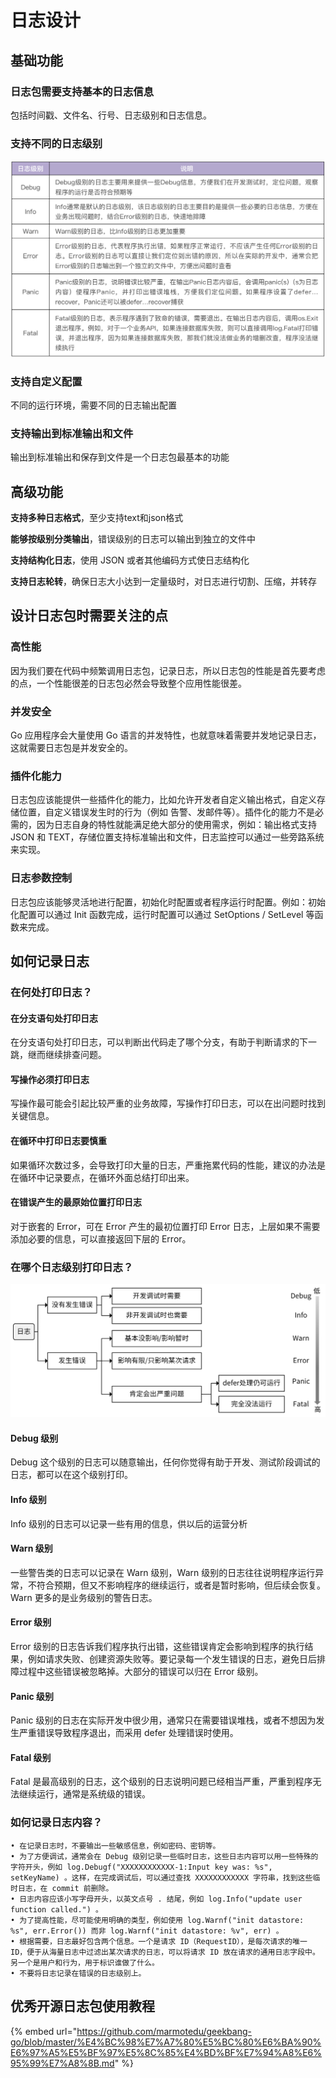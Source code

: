 # 日志设计

## 基础功能

### 日志包需要支持基本的日志信息

包括时间戳、文件名、行号、日志级别和日志信息。

### 支持不同的日志级别

![](<../../../.gitbook/assets/image (1) (2).png>)

### 支持自定义配置

不同的运行环境，需要不同的日志输出配置

### 支持输出到标准输出和文件

输出到标准输出和保存到文件是一个日志包最基本的功能

## 高级功能

**支持多种日志格式**，至少支持text和json格式&#x20;

**能够按级别分类输出**，错误级别的日志可以输出到独立的文件中&#x20;

**支持结构化日志**，使用 JSON 或者其他编码方式使日志结构化&#x20;

**支持日志轮转**，确保日志大小达到一定量级时，对日志进行切割、压缩，并转存

## 设计日志包时需要关注的点

### 高性能

因为我们要在代码中频繁调用日志包，记录日志，所以日志包的性能是首先要考虑的点，一个性能很差的日志包必然会导致整个应用性能很差。

### 并发安全

Go 应用程序会大量使用 Go 语言的并发特性，也就意味着需要并发地记录日志，这就需要日志包是并发安全的。

### 插件化能力

日志包应该能提供一些插件化的能力，比如允许开发者自定义输出格式，自定义存储位置，自定义错误发生时的行为（例如 告警、发邮件等）。插件化的能力不是必需的，因为日志自身的特性就能满足绝大部分的使用需求，例如：输出格式支持 JSON 和 TEXT，存储位置支持标准输出和文件，日志监控可以通过一些旁路系统来实现。

### 日志参数控制

日志包应该能够灵活地进行配置，初始化时配置或者程序运行时配置。例如：初始化配置可以通过 Init 函数完成，运行时配置可以通过 SetOptions / SetLevel 等函数来完成。



## 如何记录日志

### 在何处打印日志？

#### **在分支语句处打印日志**

在分支语句处打印日志，可以判断出代码走了哪个分支，有助于判断请求的下一跳，继而继续排查问题。&#x20;

#### 写操作必须打印日志

写操作最可能会引起比较严重的业务故障，写操作打印日志，可以在出问题时找到关键信息。&#x20;

#### 在循环中打印日志要慎重

如果循环次数过多，会导致打印大量的日志，严重拖累代码的性能，建议的办法是在循环中记录要点，在循环外面总结打印出来。&#x20;

#### 在错误产生的最原始位置打印日志

对于嵌套的 Error，可在 Error 产生的最初位置打印 Error 日志，上层如果不需要添加必要的信息，可以直接返回下层的 Error。

### 在哪个日志级别打印日志？

![](<../../../.gitbook/assets/image (2) (1) (3).png>)

#### Debug 级别&#x20;

Debug 这个级别的日志可以随意输出，任何你觉得有助于开发、测试阶段调试的日志，都可以在这个级别打印。

#### Info 级别&#x20;

Info 级别的日志可以记录一些有用的信息，供以后的运营分析

#### Warn 级别

一些警告类的日志可以记录在 Warn 级别，Warn 级别的日志往往说明程序运行异常，不符合预期，但又不影响程序的继续运行，或者是暂时影响，但后续会恢复。Warn 更多的是业务级别的警告日志。

#### Error 级别&#x20;

Error 级别的日志告诉我们程序执行出错，这些错误肯定会影响到程序的执行结果，例如请求失败、创建资源失败等。要记录每一个发生错误的日志，避免日后排障过程中这些错误被忽略掉。大部分的错误可以归在 Error 级别。

#### Panic 级别&#x20;

Panic 级别的日志在实际开发中很少用，通常只在需要错误堆栈，或者不想因为发生严重错误导致程序退出，而采用 defer 处理错误时使用。

#### Fatal 级别&#x20;

Fatal 是最高级别的日志，这个级别的日志说明问题已经相当严重，严重到程序无法继续运行，通常是系统级的错误。



### 如何记录日志内容？

```
• 在记录日志时，不要输出一些敏感信息，例如密码、密钥等。
• 为了方便调试，通常会在 Debug 级别记录一些临时日志，这些日志内容可以用一些特殊的字符开头，例如 log.Debugf("XXXXXXXXXXXX-1:Input key was: %s", setKeyName) 。这样，在完成调试后，可以通过查找 XXXXXXXXXXXX 字符串，找到这些临时日志，在 commit 前删除。
• 日志内容应该小写字母开头，以英文点号 . 结尾，例如 log.Info("update user function called.") 。
• 为了提高性能，尽可能使用明确的类型，例如使用 log.Warnf("init datastore: %s", err.Error()) 而非 log.Warnf("init datastore: %v", err) 。
• 根据需要，日志最好包含两个信息。一个是请求 ID（RequestID），是每次请求的唯一 ID，便于从海量日志中过滤出某次请求的日志，可以将请求 ID 放在请求的通用日志字段中。另一个是用户和行为，用于标识谁做了什么。
• 不要将日志记录在错误的日志级别上。
```

## 优秀开源日志包使用教程

{% embed url="https://github.com/marmotedu/geekbang-go/blob/master/%E4%BC%98%E7%A7%80%E5%BC%80%E6%BA%90%E6%97%A5%E5%BF%97%E5%8C%85%E4%BD%BF%E7%94%A8%E6%95%99%E7%A8%8B.md" %}









